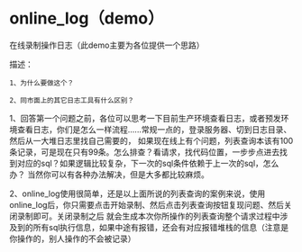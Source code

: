 # online_log（demo）
在线录制操作日志（此demo主要为各位提供一个思路）

描述：

    1、为什么要做这个？
    
    2、同市面上的其它日志工具有什么区别？
    
    

1、回答第一个问题之前，各位可以思考一下目前生产环境查看日志，或者预发环境查看日志，你们是怎么一样流程......常规一点的，登录服务器、切到日志目录、然后从一大堆日志里找自己需要的，
如果现在线上有个问题，列表查询本该有100条记录，可是现在只有99条。怎么排查？看请求，找代码位置，一步步点进去找到对应的sql？如果逻辑比较复杂，下一次的sql条件依赖于上一次的sql，怎么办？
当然你可以有各种办法解决，但是大多都比较麻烦。

2、online_log使用很简单，还是以上面所说的列表查询的案例来说，使用online_log后，你只需要点击开始录制、然后点击列表查询按钮复现问题、然后关闭录制即可。关闭录制之后
就会生成本次你所操作的列表查询整个请求过程中涉及到的所有sql执行信息，如果中途有报错，还会有对应报错堆栈的信息（注意是你操作的，别人操作的不会被记录）
